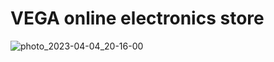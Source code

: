 # VEGA online electronics store

![photo_2023-04-04_20-16-00](https://user-images.githubusercontent.com/83527368/229838954-570f2296-82d8-4f1f-927e-a715c4e5f003.jpg)
